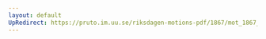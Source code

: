 ```yaml
---
layout: default
UpRedirect: https://pruto.im.uu.se/riksdagen-motions-pdf/1867/mot_1867__ak__30/mot_1867__ak__30-001.pdf
---
```

